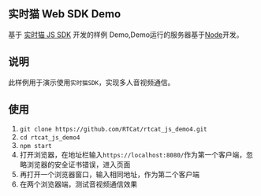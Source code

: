 ## 实时猫 Web SDK Demo
基于 [实时猫 JS SDK](https://shishimao.com) 开发的样例 Demo,Demo运行的服务器基于[Node](https://nodejs.org/en/)开发。

## 说明
此样例用于演示使用`实时猫SDK`，实现多人音视频通信。

## 使用
1. `git clone https://github.com/RTCat/rtcat_js_demo4.git`
2. `cd rtcat_js_demo4`
3. `npm start`
4. 打开浏览器，在地址栏输入`https://localhost:8080/`作为第一个客户端，忽略浏览器的安全证书错误，进入页面
5. 再打开一个浏览器窗口，输入相同地址，作为第二个客户端
6. 在两个浏览器端，测试音视频通信效果




